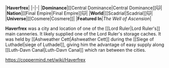 |**Haverfrex**|
|-|-|
|**Dominance**|[[Central Dominance\|Central Dominance]]🐱︎|
|**Nation**|[[Final Empire\|Final Empire]]🐱︎|
|**World**|[[Scadrial\|Scadrial]]🐱︎|
|**Universe**|[[Cosmere\|Cosmere]]|
|**Featured In**|*The Well of Ascension*|

**Haverfrex** was a city and location of one of the [[Lord Ruler\|Lord Ruler's]] main canneries. It likely supplied one of the Lord Ruler's storage caches.
It was held by [[Ashweather Cett\|Ashweather Cett]] during the [[Siege of Luthadel\|siege of Luthadel]], giving him the advantage of easy supply along [[Luth-Davn Canal\|Luth-Davn Canal]] which ran between the cities.



https://coppermind.net/wiki/Haverfrex